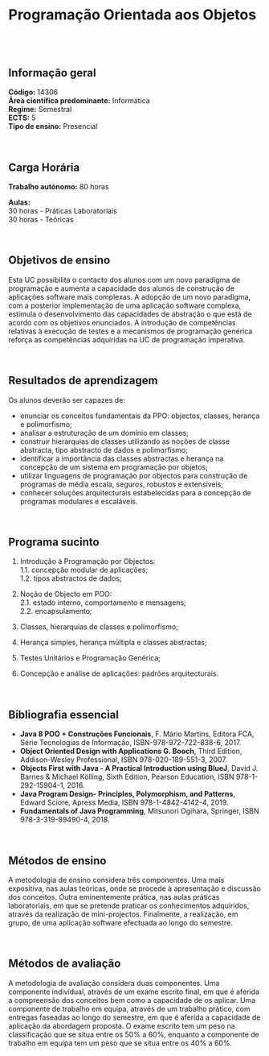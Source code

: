 # Programação Orientada aos Objetos
#

<br>

## Informação geral
**Código:** 14306
<br>**Área científica predominante:** Informática
<br>**Regime:** Semestral
<br>**ECTS:** 5
<br>**Tipo de ensino:** Presencial

<br>

## Carga Horária
**Trabalho autónomo:** 80  horas

**Aulas:**
<br>30  horas  -  Práticas Laboratoriais
<br>30  horas  -  Teóricas

<br>

## Objetivos de ensino
Esta UC possibilita o contacto dos alunos com um novo paradigma de programação e aumenta a capacidade dos alunos de construção de aplicações software mais complexas.
A adopção de um novo paradigma, com a posterior implementação de uma aplicação software complexa, estimula o desenvolvimento das capacidades de abstração o que está de acordo com os objetivos enunciados.
A introdução de competências relativas à execução de testes e a  mecanismos de programação genérica reforça as competências adquiridas na UC de programação imperativa.

<br>

## Resultados de aprendizagem
Os alunos deverão ser capazes de: 
- enunciar os conceitos fundamentais da PPO: objectos, classes, herança e polimorfismo; 
- analisar a estruturação de um domínio em classes; 
- construir hierarquias de classes utilizando as noções de classe abstracta, tipo abstracto de dados e polimorfismo; 
- identificar a importância das classes abstractas e herança na concepção de um sistema em programação por objetos; 
- utilizar linguagens de programação por objectos para construção de programas de média escala, seguros, robustos e extensíveis; 
- conhecer soluções arquitecturais estabelecidas para a concepção de programas modulares e escaláveis.

<br>

## Programa sucinto
1. Introdução à Programação por Objectos: 
<br>  1.1. concepção modular de aplicações; 
<br>  1.2. tipos abstractos de dados;

2. Noção de Objecto em POO: 
<br>  2.1. estado interno, comportamento e mensagens; 
<br>  2.2. encapsulamento;

3. Classes, hierarquias de classes e polimorfismo;
4. Herança simples, herança múltipla e classes abstractas;
5. Testes Unitários e Programação Genérica;
6. Concepção e análise de aplicações: padrões arquitecturais.

<br>

## Bibliografia essencial
* **Java 8 POO + Construções Funcionais**, F. Mário Martins, Editora FCA, Série Tecnologias de Informação, ISBN-978-972-722-838-6, 2017. 
* **Object Oriented Design with Applications G. Booch**, Third Edition, Addison-Wesley Professional, ISBN 978-020-189-551-3, 2007. 
* **Objects First with Java - A Practical Introduction using BlueJ**, David J. Barnes & Michael Kölling, Sixth Edition, Pearson Education, ISBN 978-1-292-15904-1, 2016.
* **Java Program Design- Principles, Polymorphism, and Patterns**, Edward Sciore, Apress Media, ISBN 978-1-4842-4142-4, 2019.
* **Fundamentals of Java Programming**, Mitsunori Ogihara, Springer, ISBN 978-3-319-89490-4, 2018.

<br>

## Métodos de ensino
A metodologia de ensino considera três componentes. Uma mais expositiva, nas aulas teóricas, onde se procede à apresentação e discussão dos conceitos.
Outra eminentemente prática, nas aulas práticas laboratoriais, em que se pretende praticar os conhecimentos adquiridos, através da realização de mini-projectos.
Finalmente, a realização, em grupo, de uma aplicação software efectuada ao longo do semestre.

<br>

## Métodos de avaliação
A metodologia de avaliação considera duas componentes.
Uma componente individual, através de um exame escrito final, em que é aferida a compreensão dos conceitos bem como a capacidade de os aplicar.
Uma componente de trabalho em equipa, através de um trabalho prático, com entregas faseadas ao longo do semestre, em que é aferida a capacidade de aplicação da abordagem proposta.
O exame escrito tem um peso na classificação que se situa entre os 50% a 60%, enquanto a componente de trabalho em equipa tem um peso que se situa entre os 40% a 60%.
